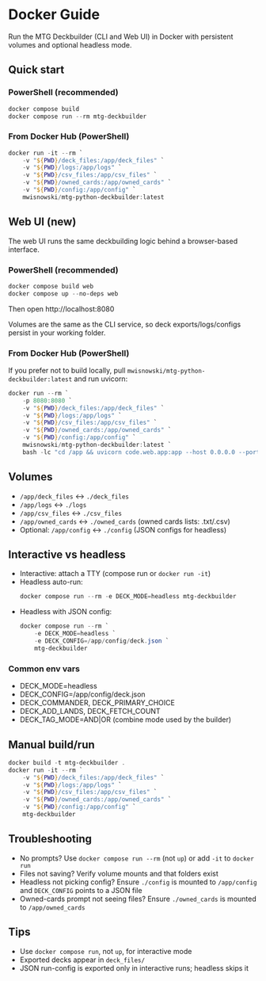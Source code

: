 # Docker Guide

Run the MTG Deckbuilder (CLI and Web UI) in Docker with persistent volumes and optional headless mode.

## Quick start

### PowerShell (recommended)
```powershell
docker compose build
docker compose run --rm mtg-deckbuilder
```

### From Docker Hub (PowerShell)
```powershell
docker run -it --rm `
    -v "${PWD}/deck_files:/app/deck_files" `
    -v "${PWD}/logs:/app/logs" `
    -v "${PWD}/csv_files:/app/csv_files" `
    -v "${PWD}/owned_cards:/app/owned_cards" `
    -v "${PWD}/config:/app/config" `
    mwisnowski/mtg-python-deckbuilder:latest
```

## Web UI (new)

The web UI runs the same deckbuilding logic behind a browser-based interface.

### PowerShell (recommended)
```powershell
docker compose build web
docker compose up --no-deps web
```

Then open http://localhost:8080

Volumes are the same as the CLI service, so deck exports/logs/configs persist in your working folder.

### From Docker Hub (PowerShell)
If you prefer not to build locally, pull `mwisnowski/mtg-python-deckbuilder:latest` and run uvicorn:
```powershell
docker run --rm `
    -p 8080:8080 `
    -v "${PWD}/deck_files:/app/deck_files" `
    -v "${PWD}/logs:/app/logs" `
    -v "${PWD}/csv_files:/app/csv_files" `
    -v "${PWD}/owned_cards:/app/owned_cards" `
    -v "${PWD}/config:/app/config" `
    mwisnowski/mtg-python-deckbuilder:latest `
    bash -lc "cd /app && uvicorn code.web.app:app --host 0.0.0.0 --port 8080"
```

## Volumes
- `/app/deck_files` ↔ `./deck_files`
- `/app/logs` ↔ `./logs`
- `/app/csv_files` ↔ `./csv_files`
- `/app/owned_cards` ↔ `./owned_cards` (owned cards lists: .txt/.csv)
- Optional: `/app/config` ↔ `./config` (JSON configs for headless)

## Interactive vs headless
- Interactive: attach a TTY (compose run or `docker run -it`)
- Headless auto-run:
    ```powershell
    docker compose run --rm -e DECK_MODE=headless mtg-deckbuilder
    ```
- Headless with JSON config:
    ```powershell
    docker compose run --rm `
        -e DECK_MODE=headless `
        -e DECK_CONFIG=/app/config/deck.json `
        mtg-deckbuilder
    ```

### Common env vars
- DECK_MODE=headless
- DECK_CONFIG=/app/config/deck.json
- DECK_COMMANDER, DECK_PRIMARY_CHOICE
- DECK_ADD_LANDS, DECK_FETCH_COUNT
 - DECK_TAG_MODE=AND|OR (combine mode used by the builder)

## Manual build/run
```powershell
docker build -t mtg-deckbuilder .
docker run -it --rm `
    -v "${PWD}/deck_files:/app/deck_files" `
    -v "${PWD}/logs:/app/logs" `
    -v "${PWD}/csv_files:/app/csv_files" `
    -v "${PWD}/owned_cards:/app/owned_cards" `
    -v "${PWD}/config:/app/config" `
    mtg-deckbuilder
```

## Troubleshooting
- No prompts? Use `docker compose run --rm` (not `up`) or add `-it` to `docker run`
- Files not saving? Verify volume mounts and that folders exist
- Headless not picking config? Ensure `./config` is mounted to `/app/config` and `DECK_CONFIG` points to a JSON file
- Owned-cards prompt not seeing files? Ensure `./owned_cards` is mounted to `/app/owned_cards`

## Tips
- Use `docker compose run`, not `up`, for interactive mode
- Exported decks appear in `deck_files/`
- JSON run-config is exported only in interactive runs; headless skips it
